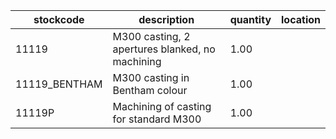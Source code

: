 |stockcode|description|quantity|location|
|---------|-----------|--------|--------|
|11119|M300 casting, 2 apertures blanked, no machining|1.00||
|11119_BENTHAM|M300 casting in Bentham colour|1.00||
|11119P|Machining of casting for standard M300|1.00||

